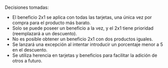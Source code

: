 Decisiones tomadas:

* El beneficio 2x1 se aplica con todas las tarjetas, una única vez por compra para el producto más barato.
* Solo se puede poseer un beneficio a la vez, y el 2x1 tiene prioridad (reemplazará a un descuento).
* No es posible obtener un beneficio 2x1 con dos productos iguales.
* Se lanzará una excepción al intentar introducir un porcentaje menor a 5 en el descuento.
* Se utiliza herencia en tarjetas y beneficios para facilitar la adición de otros a futuro.
